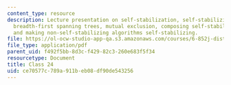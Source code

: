 ```yaml
---
content_type: resource
description: Lecture presentation on self-stabilization, self-stabilizing algorithms,
  breadth-first spanning trees, mutual exclusion, composing self-stabilizing algorithms,
  and making non-self-stabilizing algorithms self-stabilizing.
file: https://ol-ocw-studio-app-qa.s3.amazonaws.com/courses/6-852j-distributed-algorithms-fall-2009/ce70577c789a911beb08df90de543256_MIT6_852JF09_lec24.pdf
file_type: application/pdf
parent_uid: f492f5bb-8d3c-f429-82c3-260e683f5f34
resourcetype: Document
title: Class 24
uid: ce70577c-789a-911b-eb08-df90de543256
---
```

